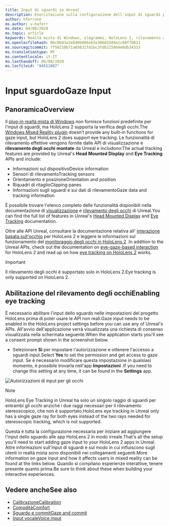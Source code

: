 ```yaml
---
title: Input di sguardi in Unreal
description: Esercitazione sulla configurazione dell'input di sguardi per HoloLens e Unreal Engine
author: hferrone
ms.author: v-haferr
ms.date: 04/08/2020
ms.topic: article
keywords: Realtà mista di Windows, ologrammi, HoloLens 2, rilevamento degli occhi, input dello sguardo, visualizzazione montata a capo, Unreal Engine
ms.openlocfilehash: 0bc8b83a2e840b066eb5e30665584e1c68f7b021
ms.sourcegitcommit: 7f50210b71a65631fd1bc3fdb215064e0db34333
ms.translationtype: MT
ms.contentlocale: it-IT
ms.lasthandoff: 06/08/2020
ms.locfileid: "84551807"
---
```

# <a name="gaze-input"></a><span data-ttu-id="6840b-104">Input sguardo</span><span class="sxs-lookup"><span data-stu-id="6840b-104">Gaze Input</span></span>

## <a name="overview"></a><span data-ttu-id="6840b-105">Panoramica</span><span class="sxs-lookup"><span data-stu-id="6840b-105">Overview</span></span>

<span data-ttu-id="6840b-106">Il [plug-in realtà mista di Windows](https://docs.unrealengine.com/Platforms/VR/WMR/index.html) non fornisce funzioni predefinite per l'input di sguardi, ma HoloLens 2 supporta la verifica degli occhi.</span><span class="sxs-lookup"><span data-stu-id="6840b-106">The [Windows Mixed Reality plugin](https://docs.unrealengine.com/Platforms/VR/WMR/index.html) doesn’t provide any built-in functions for gaze input, but HoloLens 2 does support eye tracking.</span></span> <span data-ttu-id="6840b-107">Le funzionalità di rilevamento effettive vengono fornite dalle API di visualizzazione e **rilevamento degli occhi** **montate** da Unreal e includono:</span><span class="sxs-lookup"><span data-stu-id="6840b-107">The actual tracking features are provided by Unreal's **Head Mounted Display** and **Eye Tracking** APIs and include:</span></span>

- <span data-ttu-id="6840b-108">Informazioni sul dispositivo</span><span class="sxs-lookup"><span data-stu-id="6840b-108">Device information</span></span>
- <span data-ttu-id="6840b-109">Sensori di rilevamento</span><span class="sxs-lookup"><span data-stu-id="6840b-109">Tracking sensors</span></span>
- <span data-ttu-id="6840b-110">Orientamento e posizione</span><span class="sxs-lookup"><span data-stu-id="6840b-110">Orientation and position</span></span>
- <span data-ttu-id="6840b-111">Riquadri di ritaglio</span><span class="sxs-lookup"><span data-stu-id="6840b-111">Clipping panes</span></span>
- <span data-ttu-id="6840b-112">Informazioni sugli sguardi e sui dati di rilevamento</span><span class="sxs-lookup"><span data-stu-id="6840b-112">Gaze data and tracking information</span></span>

<span data-ttu-id="6840b-113">È possibile trovare l'elenco completo delle funzionalità disponibili nella documentazione di [visualizzazione](https://docs.unrealengine.com/BlueprintAPI/Input/HeadMountedDisplay/index.html) e [rilevamento degli occhi](https://docs.unrealengine.com/BlueprintAPI/EyeTracking/index.html) di Unreal.</span><span class="sxs-lookup"><span data-stu-id="6840b-113">You can find the full list of features in Unreal's [Head Mounted Display](https://docs.unrealengine.com/BlueprintAPI/Input/HeadMountedDisplay/index.html) and [Eye Tracking](https://docs.unrealengine.com/BlueprintAPI/EyeTracking/index.html) documentation.</span></span>

<span data-ttu-id="6840b-114">Oltre alle API Unreal, consultare la documentazione relativa all' [interazione basata sull'occhio](eye-gaze-interaction.md) per HoloLens 2 e leggere le informazioni sul funzionamento del [monitoraggio degli occhi in HoloLens 2](https://docs.microsoft.com/windows/mixed-reality/eye-tracking) .</span><span class="sxs-lookup"><span data-stu-id="6840b-114">In addition to the Unreal APIs, check out the documentation on [eye-gaze-based interaction](eye-gaze-interaction.md) for HoloLens 2 and read up on how [eye tracking on HoloLens 2](https://docs.microsoft.com/windows/mixed-reality/eye-tracking) works.</span></span>

> [!IMPORTANT]
> <span data-ttu-id="6840b-115">Il rilevamento degli occhi è supportato solo in HoloLens 2.</span><span class="sxs-lookup"><span data-stu-id="6840b-115">Eye tracking is only supported on HoloLens 2.</span></span>

## <a name="enabling-eye-tracking"></a><span data-ttu-id="6840b-116">Abilitazione del rilevamento degli occhi</span><span class="sxs-lookup"><span data-stu-id="6840b-116">Enabling eye tracking</span></span>
<span data-ttu-id="6840b-117">È necessario abilitare l'input dello sguardo nelle impostazioni del progetto HoloLens prima di poter usare le API non reali.</span><span class="sxs-lookup"><span data-stu-id="6840b-117">Gaze input needs to be enabled in the HoloLens project settings before you can use any of Unreal's APIs.</span></span> <span data-ttu-id="6840b-118">All'avvio dell'applicazione verrà visualizzata una richiesta di consenso visualizzata nella schermata seguente.</span><span class="sxs-lookup"><span data-stu-id="6840b-118">When the application starts you'll see a consent prompt shown in the screenshot below.</span></span>

- <span data-ttu-id="6840b-119">Selezionare **Sì** per impostare l'autorizzazione e ottenere l'accesso a sguardi input.</span><span class="sxs-lookup"><span data-stu-id="6840b-119">Select **Yes** to set the permission and get access to gaze input.</span></span> <span data-ttu-id="6840b-120">Se è necessario modificare questa impostazione in qualsiasi momento, è possibile trovarla nell'app **Impostazioni** .</span><span class="sxs-lookup"><span data-stu-id="6840b-120">If you need to change this setting at any time, it can be found in the **Settings** app.</span></span>

![Autorizzazioni di input per gli occhi](images/unreal/eye-input-permissions.png)

> [!NOTE] 
> <span data-ttu-id="6840b-122">HoloLens Eye Tracking in Unreal ha solo un singolo raggio di sguardi per entrambi gli occhi anziché i due raggi necessari per il rilevamento stereoscopico, che non è supportato.</span><span class="sxs-lookup"><span data-stu-id="6840b-122">HoloLens eye tracking in Unreal only has a single gaze ray for both eyes instead of the two rays needed for stereoscopic tracking, which is not supported.</span></span>

<span data-ttu-id="6840b-123">Questa è tutta la configurazione necessaria per iniziare ad aggiungere l'input dello sguardo alle app HoloLens 2 in modo irreale.</span><span class="sxs-lookup"><span data-stu-id="6840b-123">That's all the setup you'll need to start adding gaze input to your HoloLens 2 apps in Unreal.</span></span> <span data-ttu-id="6840b-124">Altre informazioni sull'input di sguardi e sul modo in cui influiscono sugli utenti in realtà mista sono disponibili nei collegamenti seguenti.</span><span class="sxs-lookup"><span data-stu-id="6840b-124">More information on gaze input and how it affects users in mixed reality can be found at the links below.</span></span> <span data-ttu-id="6840b-125">Quando si compilano esperienze interattive, tenere presente quanto prima.</span><span class="sxs-lookup"><span data-stu-id="6840b-125">Be sure to think about these when building your interactive experiences.</span></span>

## <a name="see-also"></a><span data-ttu-id="6840b-126">Vedere anche</span><span class="sxs-lookup"><span data-stu-id="6840b-126">See also</span></span>
* [<span data-ttu-id="6840b-127">Calibrazione</span><span class="sxs-lookup"><span data-stu-id="6840b-127">Calibration</span></span>](calibration.md)
* [<span data-ttu-id="6840b-128">Comodità</span><span class="sxs-lookup"><span data-stu-id="6840b-128">Comfort</span></span>](comfort.md)
* [<span data-ttu-id="6840b-129">Sguardo e commit</span><span class="sxs-lookup"><span data-stu-id="6840b-129">Gaze and commit</span></span>](gaze-and-commit.md)
* [<span data-ttu-id="6840b-130">Input vocale</span><span class="sxs-lookup"><span data-stu-id="6840b-130">Voice input</span></span>](voice-design.md)
